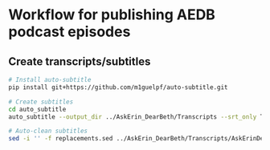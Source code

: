 # Workflow for publishing AEDB podcast episodes

## Create transcripts/subtitles

```bash
# Install auto-subtitle
pip install git+https://github.com/m1guelpf/auto-subtitle.git

# Create subtitles
cd auto_subtitle
auto_subtitle --output_dir ../AskErin_DearBeth/Transcripts --srt_only True /Users/eweisbar/Documents/projects/AEDB/Episodes/AskErinDearBeth_Episode_6.mp4

# Auto-clean subtitles
sed -i '' -f replacements.sed ../AskErin_DearBeth/Transcripts/AskErinDearBeth_Episode_6.srt
```
